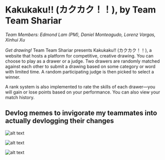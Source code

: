# Kakukaku!! (カクカク！！), by Team Team Shariar
*Team Members: Edmond Lam (PM), Daniel Monteagudo, Lorenz Vargas, Xinhui Xu*

*Get drawing!* Team Team Shariar presents Kakukaku!! (カクカク！！), a website that hosts a platform for competitive, creative drawing. You can choose to play as a drawer or a judge. Two drawers are randomly matched against each other to submit a drawing based on some category or word with limited time. A random participating judge is then picked to select a winner. 

A rank system is also implemented to rate the skills of each drawer—you will gain or lose points based on your performance. You can also view your match history.

## Devlog memes to invigorate my teammates into actually devlogging their changes

![alt text](http://i.imgur.com/C6OL19d.png "Meme 1")


![alt text](http://i.imgur.com/LQ1tZEV.jpg "Meme 2")


![alt text](http://i.imgur.com/WsBAZ11.png "Meme 3")
